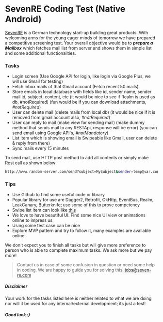 # SevenRE Coding Test (Native Android)

[SevenRE](http://www.seven-re.com/home) is a German technology start-up building great products. With welcoming arms for the young eager minds of tomorrow we have prepared a competitive screening test. Your overall objective would be to ***prepare a Mailbox*** which fetches mail list from server and shows them in simple list and some additional functionalities.

### Tasks

- Login screen (Use Google API for login, like login via Google Plus, we will use Gmail for testing)
- Fetch inbox mails of that Gmail account (Fetch recent 50 mails)
- Store emails in local database with fields like id, sender name, sender mail id, subject, content, etc (it would be nice to see if Realm is used as db, #notRequired) (fun would be if you can download attachments, *#notRequired*)
- User can delete mail (delete mails from local db) (it would be nice if it is removed from gmail account also, *#notRequired*)
- User can reply to mail (make view for sending mail) (make dummy method that sends mail to any RESTApi, response will be error) (you can send email using Google API's, *#notMandatory*)
- List item which is showing email is Swipeable like Gmail, user can delete & reply from there)
- Sync mails every 15 minutes

To send mail, use HTTP post method to add all contents or simply make Rest call as shown below
```sh
http://www.random-server.com/send?subject=MySubject&sender=temp@var.com&timeStamp=11112342234&body=MyTrialMail
```

### Tips
- Use Github to find some useful code or library
- Popular library for use are Dagger2, Retrofit, OkHttp, EventBus, Realm, LeakCanary, Butterknife; use some of this to prove competency
- Swipe list item can look like [this] 
- We love to have beautiful UI. Find some nice UI view or animations online to impress us
- Using some test case can be nice
- Explore MVP pattern and try to follow it, many examples are available online
 
We don't expect you to finish all tasks but will give more preference to person who is able to complete maximum tasks. We ask more but we pay more! 

> Contact us in case of some  confusion in question or need some help in coding. 
> We are happy to guide you for solving this.
> jobs@seven-re.com

##### Disclaimer

Your work for the tasks listed here is neither related to what we are doing nor will it be used for any internal/external development; its just a test!

##### Good luck :)

[this]: <http://i.stack.imgur.com/aB55l.png>
